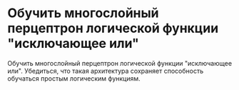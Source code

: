 # Обучить многослойный перцептрон логической функции "исключающее или"
Обучить многослойный перцептрон логической функции "исключающее или". Убедиться, что такая архитектура сохраняет способность обучаться простым логическим функциям.
